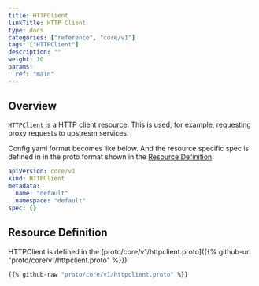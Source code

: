 ```yaml
---
title: HTTPClient
linkTitle: HTTP Client
type: docs
categories: ["reference", "core/v1"]
tags: ["HTTPClient"]
description: ""
weight: 10
params:
  ref: "main"
---
```


## Overview

`HTTPClient` is a HTTP client resource.
This is used, for example, requesting proxy requests to upstresm services.

Config yaml format becomes like below.
And the resource specific spec is defined in in the proto format shown in the [Resource Definition](#resource-definition).

```yaml
apiVersion: core/v1
kind: HTTPClient
metadata:
  name: "default"
  namespace: "default"
spec: {}
```

## Resource Definition

HTTPClient is defined in the [proto/core/v1/httpclient.proto]({{% github-url "proto/core/v1/httpclient.proto" %}})

```proto {linenos=inline}
{{% github-raw "proto/core/v1/httpclient.proto" %}}
```

